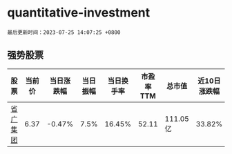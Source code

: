 # quantitative-investment

`最后更新时间：2023-07-25 14:07:25 +0800`

## 强势股票

|股票|当前价|当日涨跌幅|当日振幅|当日换手率|市盈率TTM|总市值|近10日涨跌幅|
|----|----|----|----|----|----|----|----|
|[省广集团](https://xueqiu.com/S/SZ002400)|6.37|-0.47%|7.5%|16.45%|52.11|111.05亿|33.82%|
